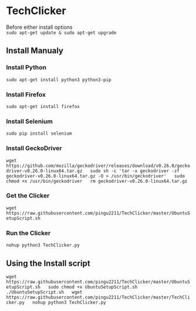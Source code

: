 # TechClicker

Before either install options  
``sudo apt-get update & sudo apt-get upgrade``  

## Install Manualy
### Install Python
``sudo apt-get install python3 python3-pip``

### Install Firefox
``sudo apt-get install firefox``

### Install Selenium
``sudo pip install selenium``

### Install GeckoDriver
``wget https://github.com/mozilla/geckodriver/releases/download/v0.26.0/geckodriver-v0.26.0-linux64.tar.gz  
sudo sh -c 'tar -x geckodriver -zf geckodriver-v0.26.0-linux64.tar.gz -O > /usr/bin/geckodriver'  
sudo chmod +x /usr/bin/geckodriver  
rm geckodriver-v0.26.0-linux64.tar.gz``

### Get the Clicker
``wget https://raw.githubusercontent.com/pingu2211/TechClicker/master/UbuntuSetupScript.sh``  

### Run the Clicker
``nohup python3 TechClicker.py``  

## Using the Install script
``wget https://raw.githubusercontent.com/pingu2211/TechClicker/master/UbuntuSetupScript.sh  
sudo chmod +x UbuntuSetupScript.sh  
./UbuntuSetupScript.sh  
wget https://raw.githubusercontent.com/pingu2211/TechClicker/master/TechClicker.py  
nohup python3 TechClicker.py``
